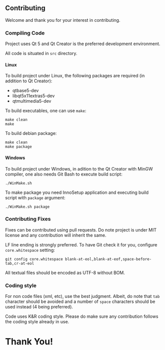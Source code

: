 ## Contributing

Welcome and thank you for your interest in contributing.


### Compiling Code

Project uses Qt 5 and Qt Creator is the preferred development environment.

All code is situated in `src` directory.


#### Linux

To build project under Linux, the following packages are required (in addition
to Qt Creator):
  * qtbase5-dev
  * libqt5x11extras5-dev
  * qtmultimedia5-dev

To build executables, one can use `make`:

    make clean
    make

To build debian package:

    make clean
    make package


#### Windows

To build project under Windows, in adition to the Qt Creator with MinGW
compiler, one also needs Git Bash to execute build script:

    ./WinMake.sh

To make package you need InnoSetup application and executing build script with
`package` argument:

    ./WinMake.sh package


### Contributing Fixes

Fixes can be contributed using pull requests. Do note project is under MIT
license and any contribution will inherit the same.

LF line ending is strongly preferred. To have Git check it for you, configure
`core.whitespace` setting:

    git config core.whitespace blank-at-eol,blank-at-eof,space-before-tab,cr-at-eol

All textual files should be encoded as UTF-8 without BOM.


### Coding style

For non code files (xml, etc), use the best judgment. Albeit, do note that `tab`
character should be avoided and a number of `space` characters should be used
instead (4 being preferred).

Code uses K&R coding style. Please do make sure any contribution follows the
coding style already in use.


# Thank You!
